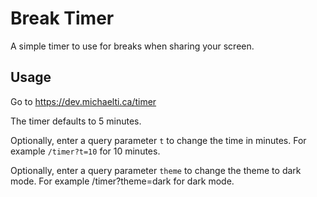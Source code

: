 # Break Timer
A simple timer to use for breaks when sharing your screen.

## Usage
Go to https://dev.michaelti.ca/timer

The timer defaults to 5 minutes.

Optionally, enter a query parameter `t` to change the time in minutes. For example `/timer?t=10` for 10 minutes.

Optionally, enter a query parameter `theme` to change the theme to dark mode. For example /timer?theme=dark for dark mode.